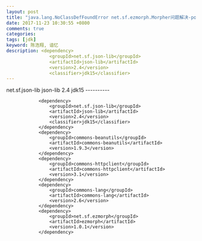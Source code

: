 ```yaml
---
layout: post
title: "java.lang.NoClassDefFoundError net.sf.ezmorph.Morpher问题解决-pom版"
date: 2017-11-23 10:30:55 +0800
comments: true
categories:
tags: [jdk]
keyword: 陈浩翔, 谙忆
description: <dependency>
                <groupId>net.sf.json-lib</groupId>
                <artifactId>json-lib</artifactId>
                <version>2.4</version>
                <classifier>jdk15</classifier> 
---
```



<dependency>
                <groupId>net.sf.json-lib</groupId>
                <artifactId>json-lib</artifactId>
                <version>2.4</version>
                <classifier>jdk15</classifier>
<!-- more -->
----------


```
			<dependency>
			    <groupId>net.sf.json-lib</groupId>
			    <artifactId>json-lib</artifactId>
			    <version>2.4</version>
			    <classifier>jdk15</classifier>
			</dependency>
			<dependency>
			    <groupId>commons-beanutils</groupId>
			    <artifactId>commons-beanutils</artifactId>
			    <version>1.9.3</version>
			</dependency>
			<dependency>
			    <groupId>commons-httpclient</groupId>
			    <artifactId>commons-httpclient</artifactId>
			    <version>3.1</version>
			</dependency>
			<dependency>
			    <groupId>commons-lang</groupId>
			    <artifactId>commons-lang</artifactId>
			    <version>2.6</version>
			</dependency>
			<dependency>
			    <groupId>net.sf.ezmorph</groupId>
			    <artifactId>ezmorph</artifactId>
			    <version>1.0.1</version>
			</dependency>

```
